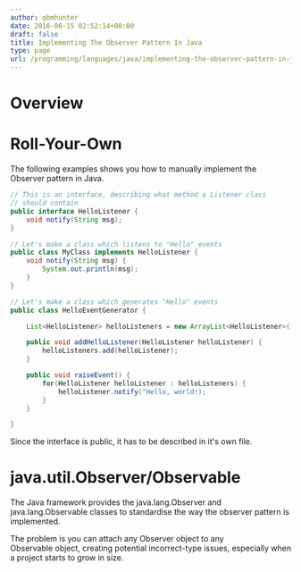 ```yaml
---
author: gbmhunter
date: 2016-06-15 02:52:14+00:00
draft: false
title: Implementing The Observer Pattern In Java
type: page
url: /programming/languages/java/implementing-the-observer-pattern-in-java
---
```


# Overview

# Roll-Your-Own

The following examples shows you how to manually implement the Observer pattern in Java.

```java
// This is an interface, describing what method a Listener class
// should contain
public interface HelloListener {
    void notify(String msg);
}

// Let's make a class which listens to "Hello" events
public class MyClass implements HelloListener {
    void notify(String msg) {
        System.out.println(msg);
    }
}

// Let's make a class which generates "Hello" events
public class HelloEventGenerator {

    List<HelloListener> helloListeners = new ArrayList<HelloListener>();

    public void addHelloListener(HelloListener helloListener) {
        helloListeners.add(helloListener);
    }

    public void raiseEvent() {
        for(HelloListener helloListener : helloListeners) {
            helloListener.notify("Hello, world!);
        }
    }

}
```

Since the interface is public, it has to be described in it's own file.

# java.util.Observer/Observable

The Java framework provides the java.lang.Observer and java.lang.Observable classes to standardise the way the observer pattern is implemented.

The problem is you can attach any Observer object to any Observable object, creating potential incorrect-type issues, especially when a project starts to grow in size.
